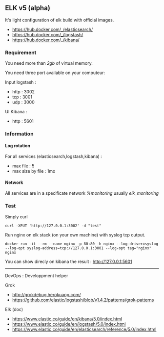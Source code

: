 ## ELK v5 (alpha)

It's light configuration of elk build with official images.
- https://hub.docker.com/_/elasticsearch/
- https://hub.docker.com/_/logstash/
- https://hub.docker.com/_/kibana/

### Requirement 

You need more than *2gb* of virtual memory.

You need three port available on your computeur:

Input logstash :
- http : 3002 
- tcp  : 3001
- udp  : 3000

UI Kibana : 
- http : 5601

### Information

#### Log rotation

For all services (elasticsearch,logstash,kibana) :
- max file : 5
- max size by file : 1mo

#### Network

All services are in a specificate network *%monitoring*  usually *elk_monitoring*


### Test

Simply curl
```
curl -XPUT 'http://127.0.0.1:3002' -d "test"
```

Run nginx on elk stack (on your own machine) with syslog tcp output.
```
docker run -it --rm --name nginx -p 80:80 -h nginx --log-driver=syslog --log-opt syslog-address=tcp://127.0.0.1:3001 --log-opt tag="nginx" nginx
```

You can show direcly on kibana the result : http://127.0.0.1:5601

----

DevOps : Developpment helper

Grok
- http://grokdebug.herokuapp.com/
- https://github.com/elastic/logstash/blob/v1.4.2/patterns/grok-patterns

Elk (doc)
- https://www.elastic.co/guide/en/kibana/5.0/index.html
- https://www.elastic.co/guide/en/logstash/5.0/index.html
- https://www.elastic.co/guide/en/elasticsearch/reference/5.0/index.html